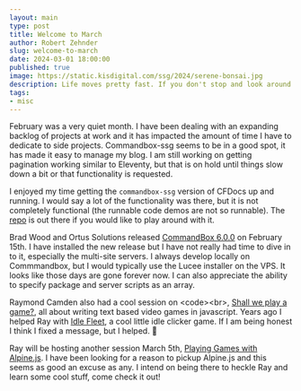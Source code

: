 ```yaml
---
layout: main
type: post
title: Welcome to March
author: Robert Zehnder
slug: welcome-to-march
date: 2024-03-01 18:00:00
published: true
image: https://static.kisdigital.com/ssg/2024/serene-bonsai.jpg
description: Life moves pretty fast. If you don't stop and look around once in a while, you could miss it.
tags:
- misc
---
```

February was a very quiet month. I have been dealing with an expanding backlog of projects at work and it has impacted the amount of time I have to dedicate to side projects. Commandbox-ssg seems to be in a good spot, it has made it easy to manage my blog. I am still working on getting pagination working similar to Eleventy, but that is on hold until things slow down a bit or that functionality is requested.

I enjoyed my time getting the `commandbox-ssg` version of CFDocs up and running. I would say a lot of the functionality was there, but it is not completely functional (the runnable code demos are not so runnable). The [repo](https://github.com/robertz/cfdocs-ssg) is out there if you would like to play around with it.

Brad Wood and Ortus Solutions released [CommandBox 6.0.0](https://www.ortussolutions.com/blog/commandbox-600-released) on February 15th. I have installed the new release but I have not really had time to dive in to it, especially the multi-site servers. I always develop locally on Commmandbox, but I would typically use the Lucee installer on the VPS. It looks like those days are gone forever now. I can also appreciate the ability to specify package and server scripts as an array.

Raymond Camden also had a cool session on &lt;code&gt;&lt;br&gt;, [Shall we play a game?](https://cfe.dev/talkshows/codebreak-02202024/), all about writing text based video games in javascript. Years ago I helped Ray with [Idle Fleet](https://idlefleet.netlify.app), a cool little idle clicker game. If I am being honest I think I fixed a message, but I helped. 🤣

Ray  will be hosting another session March 5th, [Playing Games with Alpine.js](https://cfe.dev/talkshows/codebreak-03052024/). I have been looking for a reason to pickup Alpine.js and this seems as good an excuse as any. I intend on being there to heckle Ray and learn some cool stuff, come check it out!
